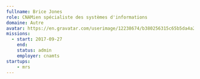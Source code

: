 ```yaml
---
fullname: Brice Jones
role: CNAMien spécialiste des systèmes d'informations
domaine: Autre
avatar: https://en.gravatar.com/userimage/12238674/b380256315c65b5da4a2b0dd67321a3f.jpeg
missions:
  - start: 2017-09-27
    end:
    status: admin
    employer: cnamts
startups:
    - mrs
---
```

